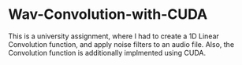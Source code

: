 # Wav-Convolution-with-CUDA

This is a university assignment, where I had to create a 1D Linear Convolution function, and apply noise filters to an audio file.
Also, the Convolution function is additionally  implmented using CUDA.
